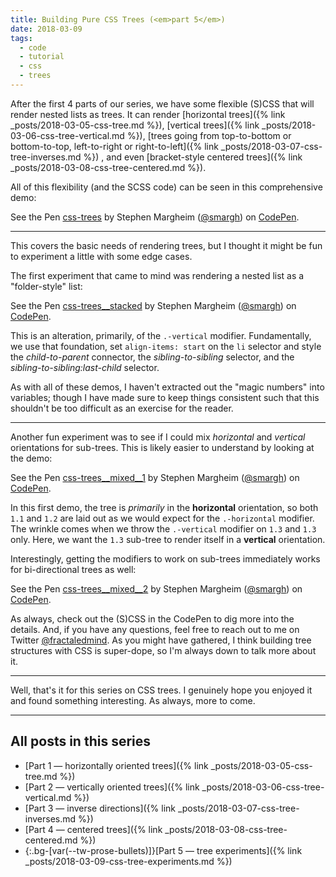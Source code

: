 ```yaml
---
title: Building Pure CSS Trees (<em>part 5</em>)
date: 2018-03-09
tags:
  - code
  - tutorial
  - css
  - trees
---
```


After the first 4 parts of our series, we have some flexible (S)CSS that will render nested lists as trees. It can render [horizontal trees]({% link _posts/2018-03-05-css-tree.md %}), [vertical trees]({% link _posts/2018-03-06-css-tree-vertical.md %}), [trees going from top-to-bottom or bottom-to-top, left-to-right or right-to-left]({% link _posts/2018-03-07-css-tree-inverses.md %}) , and even [bracket-style centered trees]({% link _posts/2018-03-08-css-tree-centered.md %}).

All of this flexibility (and the SCSS code) can be seen in this comprehensive demo:

<p data-height="1000" data-theme-id="0" data-slug-hash="WzGeVo" data-default-tab="result" data-user="smargh" data-embed-version="2" data-pen-title="css-trees" class="codepen">See the Pen <a href="https://codepen.io/smargh/pen/WzGeVo/">css-trees</a> by Stephen Margheim (<a href="https://codepen.io/smargh">@smargh</a>) on <a href="https://codepen.io">CodePen</a>.</p>

- - -

This covers the basic needs of rendering trees, but I thought it might be fun to experiment a little with some edge cases.

The first experiment that came to mind was rendering a nested list as a "folder-style" list:

<p data-height="520" data-theme-id="0" data-slug-hash="vPraeq" data-default-tab="result" data-user="smargh" data-embed-version="2" data-pen-title="css-trees__stacked" class="codepen">See the Pen <a href="https://codepen.io/smargh/pen/vPraeq/">css-trees__stacked</a> by Stephen Margheim (<a href="https://codepen.io/smargh">@smargh</a>) on <a href="https://codepen.io">CodePen</a>.</p>

This is an alteration, primarily, of the `.-vertical` modifier. Fundamentally, we use that foundation, set `align-items: start` on the `li` selector and style the _child-to-parent_ connector, the _sibling-to-sibling_ selector, and the _sibling-to-sibling:last-child_ selector.

As with all of these demos, I haven't extracted out the "magic numbers" into variables; though I have made sure to keep things consistent such that this shouldn't be too difficult as an exercise for the reader.

- - -

Another fun experiment was to see if I could mix _horizontal_ and _vertical_ orientations for sub-trees. This is likely easier to understand by looking at the demo:

<p data-height="520" data-theme-id="0" data-slug-hash="BryNRx" data-default-tab="result" data-user="smargh" data-embed-version="2" data-pen-title="css-trees__mixed__1" class="codepen">See the Pen <a href="https://codepen.io/smargh/pen/BryNRx/">css-trees__mixed__1</a> by Stephen Margheim (<a href="https://codepen.io/smargh">@smargh</a>) on <a href="https://codepen.io">CodePen</a>.</p>

In this first demo, the tree is _primarily_ in the **horizontal** orientation, so both `1.1` and `1.2` are laid out as we would expect for the `.-horizontal` modifier. The wrinkle comes when we throw the `.-vertical` modifier on `1.3` and `1.3` only. Here, we want the `1.3` sub-tree to render itself in a **vertical** orientation.

Interestingly, getting the modifiers to work on sub-trees immediately works for bi-directional trees as well:

<p data-height="520" data-theme-id="0" data-slug-hash="VwqLxBE" data-default-tab="result" data-user="smargh" data-embed-version="2" data-pen-title="css-trees__mixed__2" class="codepen">See the Pen <a href="https://codepen.io/smargh/pen/VwqLxBE/">css-trees__mixed__2</a> by Stephen Margheim (<a href="https://codepen.io/smargh">@smargh</a>) on <a href="https://codepen.io">CodePen</a>.</p>

As always, check out the (S)CSS in the CodePen to dig more into the details. And, if you have any questions, feel free to reach out to me on Twitter <a href="http://twitter.com/fractaledmind?ref=fractaledmind.github.io">@fractaledmind</a>. As you might have gathered, I think building tree structures with CSS is super-dope, so I'm always down to talk more about it.

- - -

Well, that's it for this series on CSS trees. I genuinely hope you enjoyed it and found something interesting. As always, more to come.

- - -

## All posts in this series

* [Part 1 — horizontally oriented trees]({% link _posts/2018-03-05-css-tree.md %})
* [Part 2 — vertically oriented trees]({% link _posts/2018-03-06-css-tree-vertical.md %})
* [Part 3 — inverse directions]({% link _posts/2018-03-07-css-tree-inverses.md %})
* [Part 4 — centered trees]({% link _posts/2018-03-08-css-tree-centered.md %})
* {:.bg-[var(--tw-prose-bullets)]}[Part 5 — tree experiments]({% link _posts/2018-03-09-css-tree-experiments.md %})

